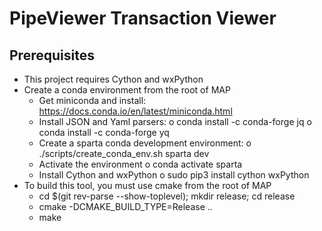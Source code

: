 # PipeViewer Transaction Viewer

## Prerequisites

- This project requires Cython and wxPython
- Create a conda environment from the root of MAP
  - Get miniconda and install: https://docs.conda.io/en/latest/miniconda.html
  - Install JSON and Yaml parsers:
    o conda install -c conda-forge jq
    o conda install -c conda-forge yq
  - Create a sparta conda development environment:
    o ./scripts/create_conda_env.sh sparta dev
  - Activate the environment
    o conda activate sparta
  - Install Cython and wxPython
    o sudo pip3 install cython wxPython
- To build this tool, you must use cmake from the root of MAP
  - cd $(git rev-parse --show-toplevel); mkdir release; cd release
  - cmake -DCMAKE_BUILD_TYPE=Release ..
  - make
